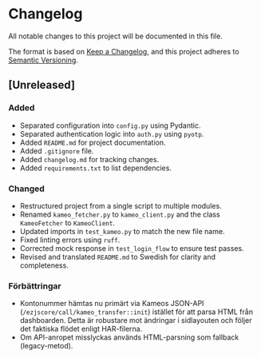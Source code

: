 # Changelog

All notable changes to this project will be documented in this file.

The format is based on [Keep a Changelog](https://keepachangelog.com/en/1.0.0/),
and this project adheres to [Semantic Versioning](https://semver.org/spec/v2.0.0.html).

## [Unreleased]

### Added
- Separated configuration into `config.py` using Pydantic.
- Separated authentication logic into `auth.py` using `pyotp`.
- Added `README.md` for project documentation.
- Added `.gitignore` file.
- Added `changelog.md` for tracking changes.
- Added `requirements.txt` to list dependencies.

### Changed
- Restructured project from a single script to multiple modules.
- Renamed `kameo_fetcher.py` to `kameo_client.py` and the class `KameoFetcher` to `KameoClient`.
- Updated imports in `test_kameo.py` to match the new file name.
- Fixed linting errors using `ruff`.
- Corrected mock response in `test_login_flow` to ensure test passes.
- Revised and translated `README.md` to Swedish for clarity and completeness. 

### Förbättringar
- Kontonummer hämtas nu primärt via Kameos JSON-API (`/ezjscore/call/kameo_transfer::init`) istället för att parsa HTML från dashboarden. Detta är robustare mot ändringar i sidlayouten och följer det faktiska flödet enligt HAR-filerna.
- Om API-anropet misslyckas används HTML-parsning som fallback (legacy-metod). 